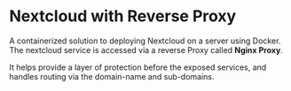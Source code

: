 # Nextcloud with Reverse Proxy

A containerized solution to deploying Nextcloud on a server using Docker. The nextcloud service is accessed via a reverse Proxy called **Nginx Proxy**. 

It helps provide a layer of protection before the exposed services, and handles routing via the domain-name and sub-domains. 
